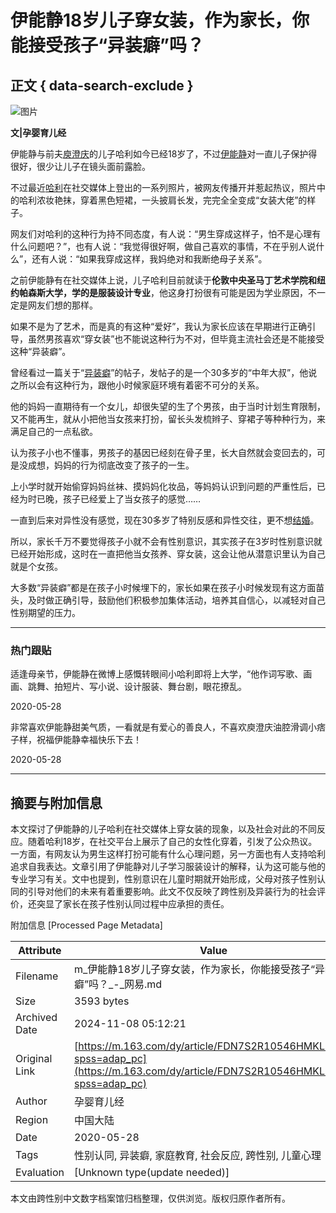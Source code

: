 # 伊能静18岁儿子穿女装，作为家长，你能接受孩子“异装癖”吗？

## 正文 { data-search-exclude }


![图片](https://nimg.ws.126.net/?url=https%3A%2F%2Fstatic.ws.126.net%2Ff2e%2Fwap%2Fcommon%2Fimages%2Fweixinfixed1200low.jpg&thumbnail=750x2147483647&quality=75&type=jpg)

**文|孕婴育儿经**

伊能静与前夫[庾澄庆](https://news.163.com/news/search?keyword=%E5%BA%BE%E6%BE%84%E5%BA%86)的儿子哈利如今已经18岁了，不过[伊能静](https://news.163.com/news/search?keyword=%E4%BC%8A%E8%83%BD%E9%9D%99)对一直儿子保护得很好，很少让儿子在镜头面前露脸。

不过最近[哈利](https://news.163.com/news/search?keyword=%E5%93%88%E5%88%A9)在社交媒体上登出的一系列照片，被网友传播开并惹起热议，照片中的哈利浓妆艳抹，穿着黑色短裙，一头披肩长发，完完全全变成“女装大佬”的样子。

网友们对哈利的这种行为持不同态度，有人说：“男生穿成这样子，怕不是心理有什么问题吧？”，也有人说：“我觉得很好啊，做自己喜欢的事情，不在乎别人说什么”，还有人说：“如果我穿成这样，我妈绝对和我断绝母子关系”。

之前伊能静有在社交媒体上说，儿子哈利目前就读于**伦敦中央圣马丁艺术学院和纽约帕森斯大学，学的是服装设计专业**，他这身打扮很有可能是因为学业原因，不一定是网友们想的那样。

如果不是为了艺术，而是真的有这种“爱好”，我认为家长应该在早期进行正确引导，虽然男孩喜欢“穿女装”也不能说这种行为不对，但毕竟主流社会还是不能接受这种“异装癖”。

曾经看过一篇关于“[异装癖](https://news.163.com/news/search?keyword=%E5%BC%82%E8%A3%85%E7%99%96)”的帖子，发帖子的是一个30多岁的“中年大叔”，他说之所以会有这种行为，跟他小时候家庭环境有着密不可分的关系。

他的妈妈一直期待有一个女儿，却很失望的生了个男孩，由于当时计划生育限制，又不能再生，就从小把他当女孩来打扮，留长头发梳辫子、穿裙子等种种行为，来满足自己的一点私欲。

认为孩子小也不懂事，男孩子的基因已经刻在骨子里，长大自然就会变回去的，可是没成想，妈妈的行为彻底改变了孩子的一生。

上小学时就开始偷穿妈妈丝袜、摸妈妈化妆品，等妈妈认识到问题的严重性后，已经为时已晚，孩子已经爱上了当女孩子的感觉……

一直到后来对异性没有感觉，现在30多岁了特别反感和异性交往，更不想[结婚](https://news.163.com/news/search?keyword=%E7%BB%93%E5%A9%9A)。

所以，家长千万不要觉得孩子小就不会有性别意识，其实孩子在3岁时性别意识就已经开始形成，这时在一直把他当女孩养、穿女装，这会让他从潜意识里认为自己就是个女孩。

大多数“异装癖”都是在孩子小时候埋下的，家长如果在孩子小时候发现有这方面苗头，及时做正确引导，鼓励他们积极参加集体活动，培养其自信心，以减轻对自己性别期望的压力。

---

### 热门跟贴

适逢母亲节，伊能静在微博上感慨转眼间小哈利即将上大学，“他作词写歌、画画、跳舞、拍短片、写小说、设计服装、舞台剧，眼花撩乱。

2020-05-28

非常喜欢伊能静甜美气质，一看就是有爱心的善良人，不喜欢庾澄庆油腔滑调小痞子样，祝福伊能静幸福快乐下去！

2020-05-28

---

## 摘要与附加信息

<!-- tcd_abstract -->
本文探讨了伊能静的儿子哈利在社交媒体上穿女装的现象，以及社会对此的不同反应。随着哈利18岁，在社交平台上展示了自己的女性化穿着，引发了公众热议。一方面，有网友认为男生这样打扮可能有什么心理问题，另一方面也有人支持哈利追求自我表达。文章引用了伊能静对儿子学习服装设计的解释，认为这可能与他的专业学习有关。文中也提到，性别意识在儿童时期就开始形成，父母对孩子性别认同的引导对他们的未来有着重要影响。此文不仅反映了跨性别及异装行为的社会评价，还突显了家长在孩子性别认同过程中应承担的责任。
<!-- tcd_abstract_end -->

附加信息 [Processed Page Metadata]

| Attribute       | Value                                  |
|-----------------|----------------------------------------|
| Filename        | m_伊能静18岁儿子穿女装，作为家长，你能接受孩子“异装癖”吗？_-_网易.md                             |
| Size            | 3593 bytes                           |
| Archived Date   | 2024-11-08 05:12:21                             |
| Original Link   | [https://m.163.com/dy/article/FDN7S2R10546HMKL.html?spss=adap_pc](https://m.163.com/dy/article/FDN7S2R10546HMKL.html?spss=adap_pc)                       |
| Author          | 孕婴育儿经                               |
| Region          | 中国大陆                               |
| Date            | 2020-05-28                                 |
| Tags            | 性别认同, 异装癖, 家庭教育, 社会反应, 跨性别, 儿童心理                                 |
| Evaluation            | [Unknown type(update needed)]                                 |
<!-- tcd_table_end -->

本文由跨性别中文数字档案馆归档整理，仅供浏览。版权归原作者所有。
